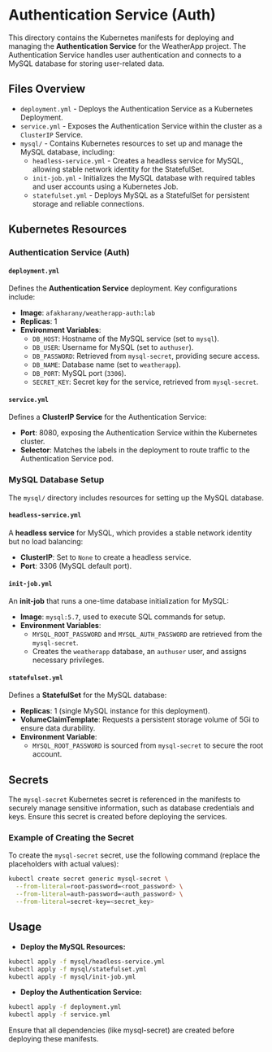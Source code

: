 # Authentication Service (Auth)

This directory contains the Kubernetes manifests for deploying and managing the **Authentication Service** for the WeatherApp project. The Authentication Service handles user authentication and connects to a MySQL database for storing user-related data. 

## Files Overview

- `deployment.yml` - Deploys the Authentication Service as a Kubernetes Deployment.
- `service.yml` - Exposes the Authentication Service within the cluster as a `ClusterIP` Service.
- `mysql/` - Contains Kubernetes resources to set up and manage the MySQL database, including:
  - `headless-service.yml` - Creates a headless service for MySQL, allowing stable network identity for the StatefulSet.
  - `init-job.yml` - Initializes the MySQL database with required tables and user accounts using a Kubernetes Job.
  - `statefulset.yml` - Deploys MySQL as a StatefulSet for persistent storage and reliable connections.

## Kubernetes Resources

### Authentication Service (Auth)

#### `deployment.yml`

Defines the **Authentication Service** deployment. Key configurations include:
- **Image**: `afakharany/weatherapp-auth:lab`
- **Replicas**: 1
- **Environment Variables**:
  - `DB_HOST`: Hostname of the MySQL service (set to `mysql`).
  - `DB_USER`: Username for MySQL (set to `authuser`).
  - `DB_PASSWORD`: Retrieved from `mysql-secret`, providing secure access.
  - `DB_NAME`: Database name (set to `weatherapp`).
  - `DB_PORT`: MySQL port (`3306`).
  - `SECRET_KEY`: Secret key for the service, retrieved from `mysql-secret`.

#### `service.yml`

Defines a **ClusterIP Service** for the Authentication Service:
- **Port**: 8080, exposing the Authentication Service within the Kubernetes cluster.
- **Selector**: Matches the labels in the deployment to route traffic to the Authentication Service pod.

### MySQL Database Setup

The `mysql/` directory includes resources for setting up the MySQL database.

#### `headless-service.yml`

A **headless service** for MySQL, which provides a stable network identity but no load balancing:
- **ClusterIP**: Set to `None` to create a headless service.
- **Port**: 3306 (MySQL default port).

#### `init-job.yml`

An **init-job** that runs a one-time database initialization for MySQL:
- **Image**: `mysql:5.7`, used to execute SQL commands for setup.
- **Environment Variables**: 
  - `MYSQL_ROOT_PASSWORD` and `MYSQL_AUTH_PASSWORD` are retrieved from the `mysql-secret`.
  - Creates the `weatherapp` database, an `authuser` user, and assigns necessary privileges.

#### `statefulset.yml`

Defines a **StatefulSet** for the MySQL database:
- **Replicas**: 1 (single MySQL instance for this deployment).
- **VolumeClaimTemplate**: Requests a persistent storage volume of 5Gi to ensure data durability.
- **Environment Variable**:
  - `MYSQL_ROOT_PASSWORD` is sourced from `mysql-secret` to secure the root account.

## Secrets

The `mysql-secret` Kubernetes secret is referenced in the manifests to securely manage sensitive information, such as database credentials and keys. Ensure this secret is created before deploying the services.

### Example of Creating the Secret

To create the `mysql-secret` secret, use the following command (replace the placeholders with actual values):

```bash
kubectl create secret generic mysql-secret \
  --from-literal=root-password=<root_password> \
  --from-literal=auth-password=<auth_password> \
  --from-literal=secret-key=<secret_key>
```
## Usage
- **Deploy the MySQL Resources:**

```bash
kubectl apply -f mysql/headless-service.yml
kubectl apply -f mysql/statefulset.yml
kubectl apply -f mysql/init-job.yml
```

- **Deploy the Authentication Service:**
```bash
kubectl apply -f deployment.yml
kubectl apply -f service.yml
```

Ensure that all dependencies (like mysql-secret) are created before deploying these manifests.